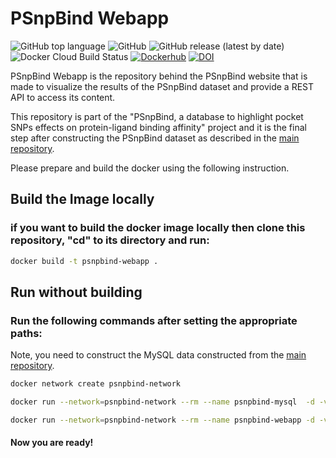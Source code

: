 # PSnpBind Webapp

![GitHub top language](https://img.shields.io/github/languages/top/ammar257ammar/psnpbind-webapp) ![GitHub](https://img.shields.io/github/license/ammar257ammar/psnpbind-webapp) ![GitHub release (latest by date)](https://img.shields.io/github/v/release/ammar257ammar/psnpbind-webapp) ![Docker Cloud Build Status](https://img.shields.io/docker/cloud/build/aammar/psnpbind-webapp) [![Dockerhub](https://img.shields.io/badge/dockerhub-aammar%2Fpsnpbind--webapp-green)](https://hub.docker.com/r/aammar/psnpbind-webapp) [![DOI](https://zenodo.org/badge/339152290.svg)](https://zenodo.org/badge/latestdoi/339152290)

PSnpBind Webapp is the repository behind the PSnpBind website that is made to visualize the results of the PSnpBind dataset and provide a REST API to access its content.

This repository is part of the "PSnpBind, a database to highlight pocket SNPs effects on protein-ligand binding affinity" project and it is the final step after constructing the PSnpBind dataset as described in the [main repository](https://github.com/ammar257ammar/PSnpBind-Build).

Please prepare and build the docker using the following instruction.



## Build the Image locally

### if you want to build the docker image locally then clone this repository, "cd" to its directory and run:

```bash
docker build -t psnpbind-webapp .
```



## Run without building

### Run the following commands after setting the appropriate paths:

Note, you need to construct the MySQL data constructed from the [main repository](https://github.com/ammar257ammar/PSnpBind-Build).

```bash
docker network create psnpbind-network 

docker run --network=psnpbind-network --rm --name psnpbind-mysql  -d -v PATH_TO_MYSQL_DATA_FOLDER:/var/lib/mysql -e MYSQL_ROOT_PASSWORD=root aammar/psnpbind-db

docker run --network=psnpbind-network --rm --name psnpbind-webapp -d -v PATH_TO_DOCKINGS_DOWNLOADED_FROM_ZENODO:/dockings -p 8086:8086 aammar/psnpbind-webapp:1.2.3
```



#### Now you are ready! 
